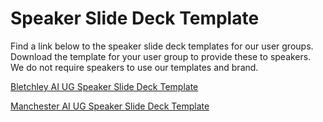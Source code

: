 # Speaker Slide Deck Template

Find a link below to the speaker slide deck templates for our user groups. Download the template for your user group to provide these to speakers. We do not require speakers to use our templates and brand.

[Bletchley AI UG Speaker Slide Deck Template](https://lewisdoesdev.sharepoint.com/:p:/s/UKAIUserGroups/EeKyzXgz-yxBq5CJM_6-j84BpqDLY0bX9p-1Et0jYzzL9Q?e=8QUAc0)

[Manchester AI UG Speaker Slide Deck Template](https://lewisdoesdev.sharepoint.com/:p:/s/UKAIUserGroups/EbB_z1Xvr0lIraUvmT4xESEBCxTLlgTbTnjZgEuaS016nQ?e=JWgQVW)

